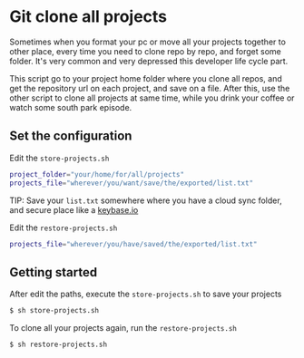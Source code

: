 # Git clone all projects

Sometimes when you format your pc or move all your projects together to other place, every time you need to clone repo by repo, and forget some folder. It's very common and very depressed this developer life cycle part.

This script go to your project home folder where you clone all repos, and get the repository url on each project, and save on a file. After this, use the other script to clone all projects at same time, while you drink your coffee or watch some south park episode.

## Set the configuration

Edit the `store-projects.sh`

```bash
project_folder="your/home/for/all/projects"
projects_file="wherever/you/want/save/the/exported/list.txt"
```

TIP: Save your `list.txt` somewhere where you have a cloud sync folder, and secure place like a [keybase.io](http://keybase.io/)

Edit the `restore-projects.sh`

```bash
projects_file="wherever/you/have/saved/the/exported/list.txt"
```

## Getting started

After edit the paths, execute the `store-projects.sh` to save your projects

```bash
$ sh store-projects.sh
```

To clone all your projects again, run the `restore-projects.sh`

```bash
$ sh restore-projects.sh
```

